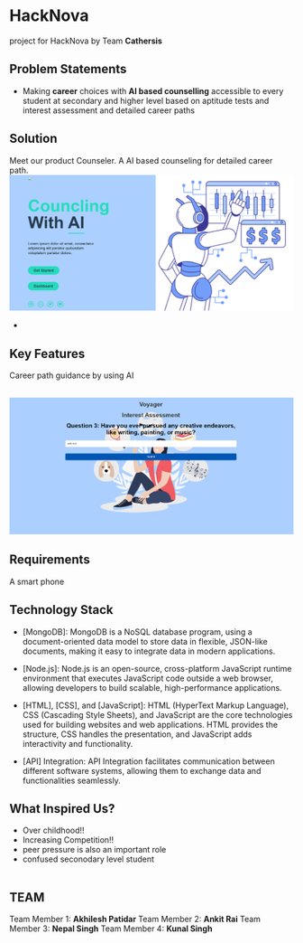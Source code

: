 # HackNova

project for HackNova by Team **Cathersis**

## Problem Statements

- Making **career** choices with **AI based counselling** accessible to every student at
  secondary and higher level based on aptitude tests and interest assessment and
  detailed career paths

## Solution

Meet our product Counseler. A AI based counseling for detailed career path.
<img  src="./public/Screenshot_20240312_075325.png"/>
<!-- ![Banner](https://github.com/Dbuz/blob/master/public/Screenshot_20240312_075325.png) -->

-

## Key Features

Career path guidance by using AI</br>

</br>

<img  src="./public/Screenshot_20240312_075905.png"/>
<!-- ![gif](https://github.com/itexpert2572000/Dbuz/blob/master/Images/Bus%20GIF-downsized_large.gif) -->

## Requirements

A smart phone

## Technology Stack

- [MongoDB]: MongoDB is a NoSQL database program, using a document-oriented data model to store data in flexible, JSON-like documents, making it easy to integrate data in modern applications.

- [Node.js]: Node.js is an open-source, cross-platform JavaScript runtime environment that executes JavaScript code outside a web browser, allowing developers to build scalable, high-performance applications.

- [HTML], [CSS], and [JavaScript]: HTML (HyperText Markup Language), CSS (Cascading Style Sheets), and JavaScript are the core technologies used for building websites and web applications. HTML provides the structure, CSS handles the presentation, and JavaScript adds interactivity and functionality.

- [API] Integration: API Integration facilitates communication between different software systems, allowing them to exchange data and functionalities seamlessly.

## What Inspired Us?

- Over childhood!!
- Increasing Competition!!
- peer pressure is also an important role 
- confused seconodary level student </br>
  </br>


## TEAM
Team Member 1: **Akhilesh Patidar**
Team Member 2: **Ankit Rai** 
Team Member 3: **Nepal Singh**
Team Member 4: **Kunal Singh** 
